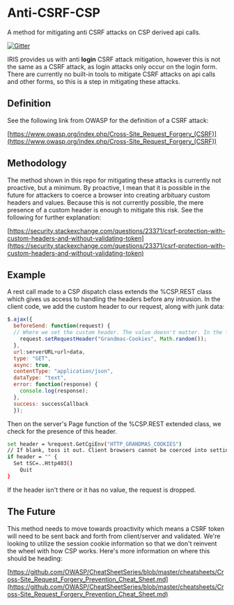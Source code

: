 # Anti-CSRF-CSP
A method for mitigating anti CSRF attacks on CSP derived api calls.

[![Gitter](https://img.shields.io/badge/Available%20on-Intersystems%20Open%20Exchange-00b2a9.svg)](https://openexchange.intersystems.com/package/Anti-CSRF-CSP)

IRIS provides us with anti **login** CSRF attack mitigation, however this is not the same as a CSRF attack, as login attacks only occur on the login form. There are currently no built-in tools to mitigate CSRF attacks on api calls and other forms, so this is a step in mitigating these attacks.

## Definition
See the following link from OWASP for the definition of a CSRF attack:

[https://www.owasp.org/index.php/Cross-Site_Request_Forgery_(CSRF)](https://www.owasp.org/index.php/Cross-Site_Request_Forgery_(CSRF))

## Methodology

The method shown in this repo for mitigating these attacks is currently not proactive, but a minimum. By proactive, I mean that it is possible in the future for attackers to coerce a browser into creating arbituary custom headers and values. Because this is not currently possible, the mere presence of a custom header is enough to mitigate this risk. See the following for further explanation:

[https://security.stackexchange.com/questions/23371/csrf-protection-with-custom-headers-and-without-validating-token](https://security.stackexchange.com/questions/23371/csrf-protection-with-custom-headers-and-without-validating-token)

## Example

A rest call made to a CSP dispatch class extends the %CSP.REST class which gives us access to handling the headers before any intrusion. In the client code, we add the custom header to our request, along with junk data:

```javascript
$.ajax({
  beforeSend: function(request) {
  // Where we set the custom header. The value doesn't matter. In the future we want to set this and verify the values matches the servers'
    request.setRequestHeader("Grandmas-Cookies", Math.random());
  },
  url:serverURL+url+data,
  type: "GET",
  async: true,
  contentType: "application/json",
  dataType: "text",
  error: function(response) { 
    console.log(response);
  },
  success: successCallback
  });
```

Then on the server's Page function of the %CSP.REST extended class, we check for the presence of this header.

```sh
set header = %request.GetCgiEnv("HTTP_GRANDMAS_COOKIES")
// If blank, toss it out. Client browsers cannot be coerced into setting values of custom headers
if header = "" {
  Set tSC=..Http403()
	Quit
}
```

If the header isn't there or it has no value, the request is dropped.

## The Future

This method needs to move towards proactivity which means a CSRF token will need to be sent back and forth from client/server and validated. We're looking to utilize the session cookie information so that we don't reinvent the wheel with how CSP works. Here's more information on where this should be heading:

[https://github.com/OWASP/CheatSheetSeries/blob/master/cheatsheets/Cross-Site_Request_Forgery_Prevention_Cheat_Sheet.md](https://github.com/OWASP/CheatSheetSeries/blob/master/cheatsheets/Cross-Site_Request_Forgery_Prevention_Cheat_Sheet.md)
